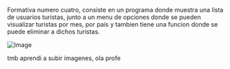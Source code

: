 Formativa numero cuatro, consiste en un programa donde muestra una lista de usuarios turistas, junto a un menu de opciones donde se pueden visualizar turistas por mes, por pais y tambien tiene una funcion donde se puede eliminar a dichos turistas.

![Image](https://github.com/user-attachments/assets/6e061384-df59-49ce-976a-257075360b27)

tmb aprendi a subir imagenes, ola profe
